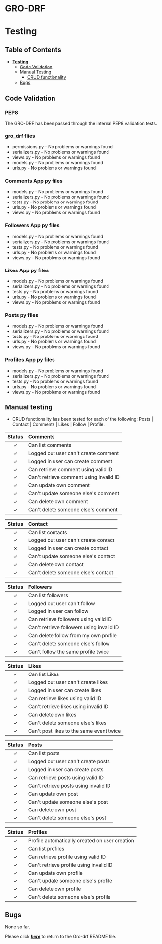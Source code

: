 # **GRO-DRF**

# Testing

## Table of Contents

* [**Testing**](<#testing>)
    * [Code Validation](<#code-validation>)
    * [Manual Testing](<#manual-testing>)
      + [CRUD functionality](<#crud-functionality>)
    * [Bugs](<#bugs>)

## Code Validation 

### PEP8

The GRO-DRF has been passed through the internal PEP8 validation tests.

### gro_drf files

* permissions.py - No problems or warnings found
* serializers.py - No problems or warnings found
* views.py - No problems or warnings found
* models.py - No problems or warnings found
* urls.py - No problems or warnings found

### Comments App py files

* models.py - No problems or warnings found
* serializers.py - No problems or warnings found
* tests.py - No problems or warnings found
* urls.py - No problems or warnings found
* views.py - No problems or warnings found

### Followers App py files

* models.py - No problems or warnings found
* serializers.py - No problems or warnings found
* tests.py - No problems or warnings found
* urls.py - No problems or warnings found
* views.py - No problems or warnings found

### Likes App py files

* models.py - No problems or warnings found
* serializers.py - No problems or warnings found
* tests.py - No problems or warnings found
* urls.py - No problems or warnings found
* views.py - No problems or warnings found

### Posts py files

* models.py - No problems or warnings found
* serializers.py - No problems or warnings found
* tests.py - No problems or warnings found
* urls.py - No problems or warnings found
* views.py - No problems or warnings found

### Profiles App py files

* models.py - No problems or warnings found
* serializers.py - No problems or warnings found
* tests.py - No problems or warnings found
* urls.py - No problems or warnings found
* views.py - No problems or warnings found

## Manual testing 

- CRUD functionality has been tested for each of the following: Posts | Contact | Comments | Likes | Follow | Profile.


| Status | **Comments**
|:-------:|:--------|
| &check; | Can list comments
| &check; | Logged out user can't create comment
| &check; | Logged in user can create comment
| &check; | Can retrieve comment using valid ID
| &check; | Can't retrieve comment using invalid ID
| &check; | Can update own comment
| &check; | Can't update someone else's comment
| &check; | Can delete own comment
| &check; | Can't delete someone else's comment

| Status | **Contact**
|:-------:|:--------|
| &check; | Can list contacts
| &check; | Logged out user can't create contact
| &cross; | Logged in user can create contact
| &check; | Can't update someone else's contact
| &check; | Can delete own contact
| &check; | Can't delete someone else's contact

| Status | **Followers**
|:-------:|:--------|
| &check; | Can list followers
| &check; | Logged out user can't follow
| &check; | Logged in user can follow
| &check; | Can retrieve followers using valid ID
| &check; | Can't retrieve followers using invalid ID
| &check; | Can delete follow from my own profile
| &check; | Can't delete someone else's follow
| &check; | Can't follow the same profile twice

| Status | **Likes**
|:-------:|:--------|
| &check; | Can list Likes
| &check; | Logged out user can't create likes
| &check; | Logged in user can create likes
| &check; | Can retrieve likes using valid ID
| &check; | Can't retrieve likes using invalid ID
| &check; | Can delete own likes
| &check; | Can't delete someone else's likes
| &check; | Can't post likes to the same event twice

| Status | **Posts**
|:-------:|:--------|
| &check; | Can list posts
| &check; | Logged out user can't create posts
| &check; | Logged in user can create posts
| &check; | Can retrieve posts using valid ID
| &check; | Can't retrieve posts using invalid ID
| &check; | Can update own post
| &check; | Can't update someone else's post
| &check; | Can delete own post
| &check; | Can't delete someone else's post

| Status | **Profiles**
|:-------:|:--------|
| &check; | Profile automatically created on user creation
| &check; | Can list profiles
| &check; | Can retrieve profile using valid ID
| &check; | Can't retrieve profile using invalid ID
| &check; | Can update own profile
| &check; | Can't update someone else's profile
| &check; | Can delete own profile
| &check; | Can't delete someone else's profile

## Bugs

None so far.

Please click [**_here_**](README.md) to return to the Gro-drf README file.